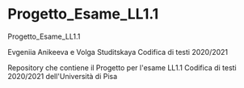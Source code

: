 # Progetto_Esame_LL1.1
Progetto_Esame_LL1.1

Evgeniia Anikeeva e Volga Studitskaya Codifica di testi 2020/2021

Repository che contiene il Progetto per l'esame LL1.1 Codifica di testi 2020/2021 dell'Università di Pisa
